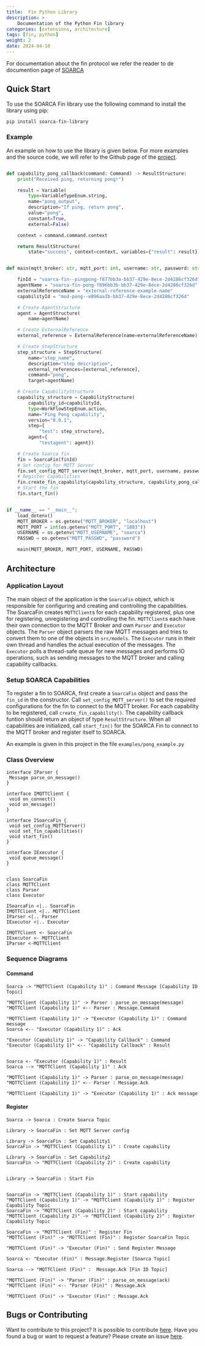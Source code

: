 ```yaml
---
title:  Fin Python Library
description: >
    Documentation of the Python Fin library
categories: [extensions, architecture]
tags: [fin, python]
weight: 2
date: 2024-04-10
---
```


For documentation about the fin protocol we refer the reader to de documention page of [SOARCA](https://cossas.github.io/SOARCA/docs/soarca-extensions/fin-protocol/)

## Quick Start
To use the SOARCA Fin library use the following command to install the library using pip:
```bash
pip install soarca-fin-library
```

### Example
An example on how to use the library is given below. 
For more examples and the source code, we will refer to the Github page of the [project](https://github.com/COSSAS/SOARCA-FIN-python-library).
```python

def capability_pong_callback(command: Command) -> ResultStructure:
    print("Received ping, returning pong!")

    result = Variable(
        type=VariableTypeEnum.string,
        name="pong_output",
        description="If ping, return pong",
        value="pong",
        constant=True,
        external=False)

    context = command.command.context

    return ResultStructure(
        state="success", context=context, variables={"result": result})


def main(mqtt_broker: str, mqtt_port: int, username: str, password: str) -> None:

    finId = "soarca-fin--pingpong-f877bb3a-bb37-429e-8ece-2d4286cf326d"
    agentName = "soarca-fin-pong-f896bb3b-bb37-429e-8ece-2d4286cf326d"
    externalReferenceName = "external-reference-example-name"
    capabilityId = "mod-pong--e896aa3b-bb37-429e-8ece-2d4286cf326d"

    # Create AgentStructure
    agent = AgentStructure(
        name=agentName)

    # Create ExternalReference
    external_reference = ExternalReference(name=externalReferenceName)

    # Create StepStructure
    step_structure = StepStructure(
        name="step_name",
        description="step description",
        external_references=[external_reference],
        command="pong",
        target=agentName)

    # Create CapabilityStructure
    capability_structure = CapabilityStructure(
        capability_id=capabilityId,
        type=WorkFlowStepEnum.action,
        name="Ping Pong capability",
        version="0.0.1",
        step={
            "test": step_structure},
        agent={
            "testagent": agent})

    # Create Soarca fin
    fin = SoarcaFin(finId)
    # Set config for MQTT Server
    fin.set_config_MQTT_server(mqtt_broker, mqtt_port, username, password)
    # Register Capabilities
    fin.create_fin_capability(capability_structure, capability_pong_callback)
    # Start the fin
    fin.start_fin()


if __name__ == "__main__":
    load_dotenv()
    MQTT_BROKER = os.getenv("MQTT_BROKER", "localhost")
    MQTT_PORT = int(os.getenv("MQTT_PORT", "1883"))
    USERNAME = os.getenv("MQTT_USERNAME", "soarca")
    PASSWD = os.getenv("MQTT_PASSWD", "password")

    main(MQTT_BROKER, MQTT_PORT, USERNAME, PASSWD)
```

## Architecture
### Application Layout
The main object of the application is the `SoarcaFin` object, which is responsible for configuring and creating and controlling the capabilities.
The SoarcaFin creates `MQTTClient`s for each capability registered, plus one for registering, unregistering and controlling the fin.
`MQTTClient`s each have their own connection to the MQTT Broker and own `Parser` and `Executor` objects.
The `Parser` object parsers the raw MQTT messages and tries to convert them to one of the objects in `src/models`.
The `Executor` runs in their own thread and handles the actual execution of the messages.
The `Executor` polls a thread-safe queue for new messages and performs IO operations, such as sending messages to the MQTT broker and calling capability callbacks.

### Setup SOARCA Capabilities
To register a fin to SOARCA, first create a `SoarcaFin` object and pass the `fin_id` in the constructor.
Call `set_config_MQTT_server()` to set the required configurations for the fin to connect to the MQTT broker.
For each capability to be registered, call `create_fin_capability()`. The capability callback funtion should return an object of type `ResultStructure`.
When all capabilities are initialized, call `start_fin()` for the SOARCA Fin to connect to the MQTT broker and register itself to SOARCA.

An example is given in this project in the file `examples/pong_example.py`

### Class Overview
```plantuml
interface IParser {
 Message parse_on_message()
}

interface IMQTTClient {
 void on_connect()
 void on_message()
}

interface ISoarcaFin {
 void set_config_MQTTServer()
 void set_fin_capabilities()
 void start_fin()
}

interface IExecutor {
 void queue_message()
}


class SoarcaFin
class MQTTClient
class Parser
class Executor

ISoarcaFin <|.. SoarcaFin
IMQTTClient <|.. MQTTClient
IParser <|.. Parser
IExecutor <|.. Executor

IMQTTClient <- SoarcaFin
IExecutor <- MQTTClient
IParser <-MQTTClient
```

### Sequence Diagrams
#### Command
```plantuml
Soarca -> "MQTTClient (Capability 1)" : Command Message [Capability ID Topic]

"MQTTClient (Capability 1)" -> Parser : parse_on_message(message)
"MQTTClient (Capability 1)" <-- Parser : Message.Command

"MQTTClient (Capability 1)" -> "Executor (Capability 1)" : Command message
Soarca <-- "Executor (Capability 1)" : Ack

"Executor (Capability 1)" -> "Capability Callback" : Command
"Executor (Capability 1)" <-- "Capability Callback" : Result


Soarca <- "Executor (Capability 1)" : Result
Soarca --> "MQTTClient (Capability 1)" : Ack

"MQTTClient (Capability 1)" -> Parser : parse_on_message(message)
"MQTTClient (Capability 1)" <-- Parser : Message.Ack

"MQTTClient (Capability 1)" -> "Executor (Capability 1)" : Ack message
```

#### Register
```plantuml
Soarca -> Soarca : Create Soarca Topic

Library -> SoarcaFin : Set MQTT Server config

Library -> SoarcaFin : Set Capability1
SoarcaFin -> "MQTTClient (Capability 1)" : Create capability

Library -> SoarcaFin : Set Capability2
SoarcaFin -> "MQTTClient (Capability 2)" : Create capability


Library -> SoarcaFin : Start Fin


SoarcaFin -> "MQTTClient (Capability 1)" : Start capability
"MQTTClient (Capability 1)" -> "MQTTClient (Capability 1)" : Register Capability Topic
SoarcaFin -> "MQTTClient (Capability 2)" : Start capability
"MQTTClient (Capability 2)" -> "MQTTClient (Capability 2)" : Register Capability Topic

SoarcaFin -> "MQTTClient (Fin)" : Register Fin
"MQTTClient (Fin)" -> "MQTTClient (Fin)" : Register SoarcaFin Topic

"MQTTClient (Fin)" -> "Executor (Fin)" : Send Register Message

Soarca <- "Executor (Fin)" : Message.Register [Soarca Topic]

Soarca --> "MQTTClient (Fin)" :  Message.Ack [Fin ID Topic]

"MQTTClient (Fin)" -> "Parser (Fin)" : parse_on_message(ack)
"MQTTClient (Fin)" <-- "Parser (Fin)" : Message.Ack

"MQTTClient (Fin)" -> "Executor (Fin)" : Message.Ack
```

## Bugs or Contributing
Want to contribute to this project? It is possible to contribute [here](https://github.com/COSSAS/SOARCA-FIN-python-library).
Have you found a bug or want to request a feature? Please create an issue [here](https://github.com/COSSAS/SOARCA-FIN-python-library/issues).